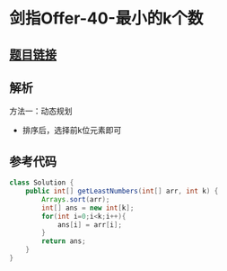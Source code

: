 # 剑指Offer-40-最小的k个数

## [题目链接](https://leetcode-cn.com/problems/zui-xiao-de-kge-shu-lcof/)

## 解析
方法一：动态规划
- 排序后，选择前k位元素即可


## 参考代码
```Java
class Solution {
    public int[] getLeastNumbers(int[] arr, int k) {
        Arrays.sort(arr);
        int[] ans = new int[k];
        for(int i=0;i<k;i++){
            ans[i] = arr[i];
        }
        return ans;
    }
}
```